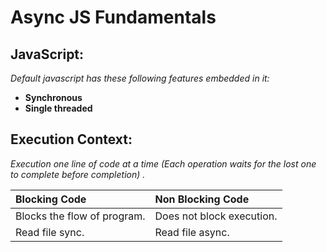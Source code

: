 # Async JS Fundamentals
## JavaScript:
*Default javascript has these following features embedded in it:*
- **Synchronous**
- **Single threaded**
## Execution Context:
*Execution one line of code at a time (Each operation waits for the lost one to complete before completion) .*

| Blocking Code | Non Blocking Code |
| :------------- | :----------------- |
| Blocks the flow of program. | Does not block execution. |
| Read file sync. | Read file async. |

